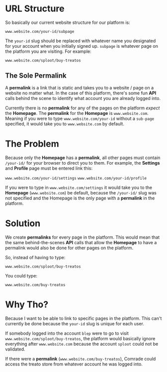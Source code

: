 # URL Structure

So basically our current website structure for our platform is:

`www.website.com/your-id/subpage`

The `your-id` slug should be replaced with whatever name you designated for your account when you initially signed up. `subpage` is whatever page on the platform you are visiting. For example:

`www.website.com/sploot/buy-treatos`

## The Sole Permalink

A **permalink** is a link that is static and takes you to a website / page on a website no matter what. In the case of this platform, there's some fun **API** calls behind the scene to identify what account you are already logged into. 

Currently there is no **permalink** for any of the pages on the platform _expect_ the **Homepage**. The **permalink** for the **Homepage** is `www.website.com`. Meaning if you were to type `www.website.com/your-id` without a `sub-page` specified, it would take you to `www.website.com` by default.


# The Problem

Because only the **Homepage** has a **permalink**, all other pages must contain `/your-id/` for your browser to direct you to them. For example, the **Settings** and **Profile** page must be entered link this:

`www.website.com/your-id/settings`
`www.website.com/your-id/profile`

If you were to type in `www.website.com/settings` it would take you to the **Homepage** (`www.website.com`) be default, because the `/your-id/` slug was not specified and the Homepage is the only page with a **permalink** in the platform.

# Solution

We create **permalinks** for every page in the platform. This would mean that the same behind-the-scenes **API** calls that allow the **Homepage** to have a permalink would also be done for other pages on the platform. 

So, instead of having to type:

`www.website.com/sploot/buy-treatos`

You could type:

`www.website.com/buy-treatos`

# Why Tho?

Because I want to be able to link to specific pages in the platform. This can't currently be done because the `your-id` slug is unique for each user.

If somebody logged into the account `blep` were to go to visit `www.website.com/sploot/buy-treatos`, the platform would basically ignore everything after `www.website.com` because the account `sploot` could not be validated.

If there were a **permalink** (`www.website.com/buy-treatos`), Comrade could access the treato store from whatever account he was logged into.
